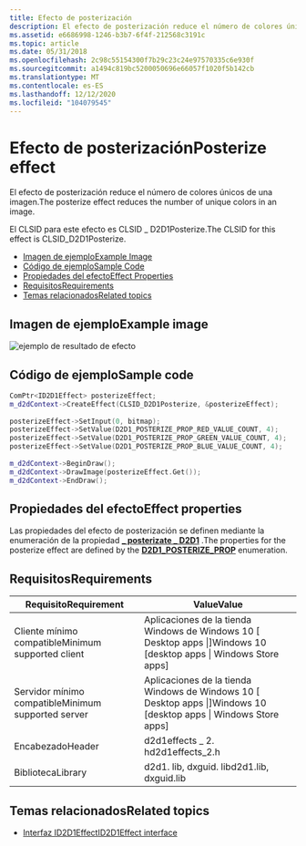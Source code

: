 ```yaml
---
title: Efecto de posterización
description: El efecto de posterización reduce el número de colores únicos de una imagen.
ms.assetid: e6686998-1246-b3b7-6f4f-212568c3191c
ms.topic: article
ms.date: 05/31/2018
ms.openlocfilehash: 2c98c55154300f7b29c23c24e97570335c6e930f
ms.sourcegitcommit: a1494c819bc5200050696e66057f1020f5b142cb
ms.translationtype: MT
ms.contentlocale: es-ES
ms.lasthandoff: 12/12/2020
ms.locfileid: "104079545"
---
```

# <a name="posterize-effect"></a><span data-ttu-id="a6492-103">Efecto de posterización</span><span class="sxs-lookup"><span data-stu-id="a6492-103">Posterize effect</span></span>

<span data-ttu-id="a6492-104">El efecto de posterización reduce el número de colores únicos de una imagen.</span><span class="sxs-lookup"><span data-stu-id="a6492-104">The posterize effect reduces the number of unique colors in an image.</span></span>

<span data-ttu-id="a6492-105">El CLSID para este efecto es CLSID \_ D2D1Posterize.</span><span class="sxs-lookup"><span data-stu-id="a6492-105">The CLSID for this effect is CLSID\_D2D1Posterize.</span></span>

-   [<span data-ttu-id="a6492-106">Imagen de ejemplo</span><span class="sxs-lookup"><span data-stu-id="a6492-106">Example Image</span></span>](#example-image)
-   [<span data-ttu-id="a6492-107">Código de ejemplo</span><span class="sxs-lookup"><span data-stu-id="a6492-107">Sample Code</span></span>](#sample-code)
-   [<span data-ttu-id="a6492-108">Propiedades del efecto</span><span class="sxs-lookup"><span data-stu-id="a6492-108">Effect Properties</span></span>](#effect-properties)
-   [<span data-ttu-id="a6492-109">Requisitos</span><span class="sxs-lookup"><span data-stu-id="a6492-109">Requirements</span></span>](#requirements)
-   [<span data-ttu-id="a6492-110">Temas relacionados</span><span class="sxs-lookup"><span data-stu-id="a6492-110">Related topics</span></span>](#related-topics)

## <a name="example-image"></a><span data-ttu-id="a6492-111">Imagen de ejemplo</span><span class="sxs-lookup"><span data-stu-id="a6492-111">Example image</span></span>

![ejemplo de resultado de efecto](images/posterize-effect.png)

## <a name="sample-code"></a><span data-ttu-id="a6492-113">Código de ejemplo</span><span class="sxs-lookup"><span data-stu-id="a6492-113">Sample code</span></span>


```C++
ComPtr<ID2D1Effect> posterizeEffect;
m_d2dContext->CreateEffect(CLSID_D2D1Posterize, &posterizeEffect);
 
posterizeEffect->SetInput(0, bitmap);
posterizeEffect->SetValue(D2D1_POSTERIZE_PROP_RED_VALUE_COUNT, 4);
posterizeEffect->SetValue(D2D1_POSTERIZE_PROP_GREEN_VALUE_COUNT, 4);
posterizeEffect->SetValue(D2D1_POSTERIZE_PROP_BLUE_VALUE_COUNT, 4);
 
m_d2dContext->BeginDraw();
m_d2dContext->DrawImage(posterizeEffect.Get());
m_d2dContext->EndDraw();


```



## <a name="effect-properties"></a><span data-ttu-id="a6492-114">Propiedades del efecto</span><span class="sxs-lookup"><span data-stu-id="a6492-114">Effect properties</span></span>

<span data-ttu-id="a6492-115">Las propiedades del efecto de posterización se definen mediante la enumeración de la propiedad [**\_ posterizate \_ D2D1**](/windows/desktop/api/d2d1effects_2/ne-d2d1effects_2-d2d1_posterize_prop) .</span><span class="sxs-lookup"><span data-stu-id="a6492-115">The properties for the posterize effect are defined by the [**D2D1\_POSTERIZE\_PROP**](/windows/desktop/api/d2d1effects_2/ne-d2d1effects_2-d2d1_posterize_prop) enumeration.</span></span>

## <a name="requirements"></a><span data-ttu-id="a6492-116">Requisitos</span><span class="sxs-lookup"><span data-stu-id="a6492-116">Requirements</span></span>



| <span data-ttu-id="a6492-117">Requisito</span><span class="sxs-lookup"><span data-stu-id="a6492-117">Requirement</span></span> | <span data-ttu-id="a6492-118">Value</span><span class="sxs-lookup"><span data-stu-id="a6492-118">Value</span></span> |
|--------------------------|---------------------------------------------------|
| <span data-ttu-id="a6492-119">Cliente mínimo compatible</span><span class="sxs-lookup"><span data-stu-id="a6492-119">Minimum supported client</span></span> | <span data-ttu-id="a6492-120">Aplicaciones de la tienda Windows de Windows 10 \[ Desktop apps \|\]</span><span class="sxs-lookup"><span data-stu-id="a6492-120">Windows 10 \[desktop apps \| Windows Store apps\]</span></span> |
| <span data-ttu-id="a6492-121">Servidor mínimo compatible</span><span class="sxs-lookup"><span data-stu-id="a6492-121">Minimum supported server</span></span> | <span data-ttu-id="a6492-122">Aplicaciones de la tienda Windows de Windows 10 \[ Desktop apps \|\]</span><span class="sxs-lookup"><span data-stu-id="a6492-122">Windows 10 \[desktop apps \| Windows Store apps\]</span></span> |
| <span data-ttu-id="a6492-123">Encabezado</span><span class="sxs-lookup"><span data-stu-id="a6492-123">Header</span></span>                   | <span data-ttu-id="a6492-124">d2d1effects \_ 2. h</span><span class="sxs-lookup"><span data-stu-id="a6492-124">d2d1effects\_2.h</span></span>                                  |
| <span data-ttu-id="a6492-125">Biblioteca</span><span class="sxs-lookup"><span data-stu-id="a6492-125">Library</span></span>                  | <span data-ttu-id="a6492-126">d2d1. lib, dxguid. lib</span><span class="sxs-lookup"><span data-stu-id="a6492-126">d2d1.lib, dxguid.lib</span></span>                              |

## <a name="related-topics"></a><span data-ttu-id="a6492-127">Temas relacionados</span><span class="sxs-lookup"><span data-stu-id="a6492-127">Related topics</span></span>

* [<span data-ttu-id="a6492-128">Interfaz ID2D1Effect</span><span class="sxs-lookup"><span data-stu-id="a6492-128">ID2D1Effect interface</span></span>](/windows/desktop/api/d2d1_1/nn-d2d1_1-id2d1effect)


